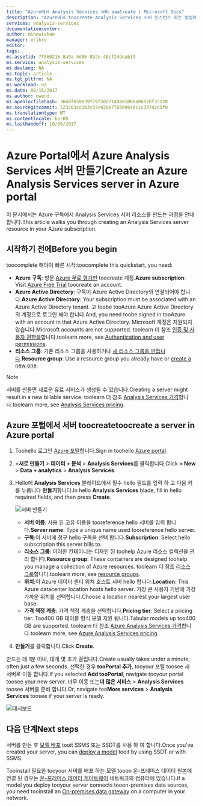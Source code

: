 ```yaml
---
title: "Azure에서 Analysis Services 서버 aaaCreate | Microsoft Docs"
description: "Azure에서 toocreate Analysis Services 서버 인스턴스 하는 방법에 대해 알아봅니다."
services: analysis-services
documentationcenter: 
author: minewiskan
manager: erikre
editor: 
tags: 
ms.assetid: 7f560216-8a9a-4d06-852e-48cf24deab19
ms.service: analysis-services
ms.devlang: NA
ms.topic: article
ms.tgt_pltfrm: NA
ms.workload: na
ms.date: 08/15/2017
ms.author: owend
ms.openlocfilehash: 3668f659039f79f3dd71498d1066e8682bf33228
ms.sourcegitcommit: 523283cc1b3c37c428e77850964dc1c33742c5f0
ms.translationtype: MT
ms.contentlocale: ko-KR
ms.lasthandoff: 10/06/2017
---
```

# <a name="create-an-azure-analysis-services-server-in-azure-portal"></a><span data-ttu-id="cac18-103">Azure Portal에서 Azure Analysis Services 서버 만들기</span><span class="sxs-lookup"><span data-stu-id="cac18-103">Create an Azure Analysis Services server in Azure portal</span></span>
<span data-ttu-id="cac18-104">이 문서에서는 Azure 구독에서 Analysis Services 서버 리소스를 만드는 과정을 안내합니다.</span><span class="sxs-lookup"><span data-stu-id="cac18-104">This article walks you through creating an Analysis Services server resource in your Azure subscription.</span></span>

## <a name="before-you-begin"></a><span data-ttu-id="cac18-105">시작하기 전에</span><span class="sxs-lookup"><span data-stu-id="cac18-105">Before you begin</span></span>
<span data-ttu-id="cac18-106">toocomplete 해야이 빠른 시작:</span><span class="sxs-lookup"><span data-stu-id="cac18-106">toocomplete this quickstart, you need:</span></span>

* <span data-ttu-id="cac18-107">**Azure 구독**: 방문 [Azure 무료 평가판](https://azure.microsoft.com/offers/ms-azr-0044p/) toocreate 계정.</span><span class="sxs-lookup"><span data-stu-id="cac18-107">**Azure subscription**: Visit [Azure Free Trial](https://azure.microsoft.com/offers/ms-azr-0044p/) toocreate an account.</span></span>
* <span data-ttu-id="cac18-108">**Azure Active Directory**: 구독이 Azure Active Directory와 연결되어야 합니다.</span><span class="sxs-lookup"><span data-stu-id="cac18-108">**Azure Active Directory**: Your subscription must be associated with an Azure Active Directory tenant.</span></span> <span data-ttu-id="cac18-109">고 toobe tooAzure Azure Active Directory의 계정으로 로그인 해야 합니다.</span><span class="sxs-lookup"><span data-stu-id="cac18-109">And, you need toobe signed in tooAzure with an account in that Azure Active Directory.</span></span> <span data-ttu-id="cac18-110">Microsoft 계정은 지원되지 않습니다.</span><span class="sxs-lookup"><span data-stu-id="cac18-110">Microsoft accounts are not supported.</span></span> <span data-ttu-id="cac18-111">toolearn 더 참조 [인증 및 사용자 권한을](analysis-services-manage-users.md)합니다.</span><span class="sxs-lookup"><span data-stu-id="cac18-111">toolearn more, see [Authentication and user permissions](analysis-services-manage-users.md).</span></span>
* <span data-ttu-id="cac18-112">**리소스 그룹**: 기존 리소스 그룹을 사용하거나 [새 리소스 그룹을 만듭니다](../azure-resource-manager/resource-group-overview.md).</span><span class="sxs-lookup"><span data-stu-id="cac18-112">**Resource group**: Use a resource group you already have or [create a new one](../azure-resource-manager/resource-group-overview.md).</span></span>

> [!NOTE]
> <span data-ttu-id="cac18-113">서버를 만들면 새로운 유료 서비스가 생성될 수 있습니다.</span><span class="sxs-lookup"><span data-stu-id="cac18-113">Creating a server might result in a new billable service.</span></span> <span data-ttu-id="cac18-114">toolearn 더 참조 [Analysis Services 가격](https://azure.microsoft.com/pricing/details/analysis-services/)합니다.</span><span class="sxs-lookup"><span data-stu-id="cac18-114">toolearn more, see [Analysis Services pricing](https://azure.microsoft.com/pricing/details/analysis-services/).</span></span>
> 
> 

## <a name="toocreate-a-server-in-azure-portal"></a><span data-ttu-id="cac18-115">Azure 포털에서 서버 toocreate</span><span class="sxs-lookup"><span data-stu-id="cac18-115">toocreate a server in Azure portal</span></span>
1. <span data-ttu-id="cac18-116">Toohello 로그인 [Azure 포털](https://portal.azure.com)합니다.</span><span class="sxs-lookup"><span data-stu-id="cac18-116">Sign in toohello [Azure portal](https://portal.azure.com).</span></span>  
2. <span data-ttu-id="cac18-117">**+새로 만들기** > **데이터 + 분석** > **Analysis Services**를 클릭합니다.</span><span class="sxs-lookup"><span data-stu-id="cac18-117">Click **+ New** > **Data + analytics** > **Analysis Services**.</span></span>
3. <span data-ttu-id="cac18-118">Hello에 **Analysis Services** 블레이드에서 필수 hello 필드를 입력 하 고 다음 키를 누릅니다 **만들기**합니다.</span><span class="sxs-lookup"><span data-stu-id="cac18-118">In hello **Analysis Services** blade, fill in hello required fields, and then press **Create**.</span></span>
   
    ![서버 만들기](./media/analysis-services-create-server/aas-create-server-blade.png)
   
   * <span data-ttu-id="cac18-120">**서버 이름**: 사용 된 고유 이름을 tooreference hello 서버를 입력 합니다.</span><span class="sxs-lookup"><span data-stu-id="cac18-120">**Server name**: Type a unique name used tooreference hello server.</span></span>
   * <span data-ttu-id="cac18-121">**구독**:이 서버에 청구 hello 구독을 선택 합니다.</span><span class="sxs-lookup"><span data-stu-id="cac18-121">**Subscription**: Select hello subscription this server bills to.</span></span>
   * <span data-ttu-id="cac18-122">**리소스 그룹**: 이러한 컨테이너는 디자인 된 toohelp Azure 리소스 컬렉션을 관리 합니다.</span><span class="sxs-lookup"><span data-stu-id="cac18-122">**Resource group**: These containers are designed toohelp you manage a collection of Azure resources.</span></span> <span data-ttu-id="cac18-123">toolearn 더 참조 [리소스 그룹](../azure-resource-manager/resource-group-overview.md)합니다.</span><span class="sxs-lookup"><span data-stu-id="cac18-123">toolearn more, see [resource groups](../azure-resource-manager/resource-group-overview.md).</span></span>
   * <span data-ttu-id="cac18-124">**위치**:이 Azure 데이터 센터 위치 호스트 서버 hello 합니다.</span><span class="sxs-lookup"><span data-stu-id="cac18-124">**Location**: This Azure datacenter location hosts hello server.</span></span> <span data-ttu-id="cac18-125">가장 큰 사용자 기반에 가장 가까운 위치를 선택합니다.</span><span class="sxs-lookup"><span data-stu-id="cac18-125">Choose a location nearest your largest user base.</span></span>
   * <span data-ttu-id="cac18-126">**가격 책정 계층**: 가격 책정 계층을 선택합니다.</span><span class="sxs-lookup"><span data-stu-id="cac18-126">**Pricing tier**: Select a pricing tier.</span></span> <span data-ttu-id="cac18-127">Too400 GB 테이블 형식 모델 지원 됩니다.</span><span class="sxs-lookup"><span data-stu-id="cac18-127">Tabular models up too400 GB are supported.</span></span> <span data-ttu-id="cac18-128">toolearn 더 참조 [Azure Analysis Services 가격](https://azure.microsoft.com/pricing/details/analysis-services/)합니다.</span><span class="sxs-lookup"><span data-stu-id="cac18-128">toolearn more, see [Azure Analysis Services pricing](https://azure.microsoft.com/pricing/details/analysis-services/).</span></span>
4. <span data-ttu-id="cac18-129">**만들기**를 클릭합니다.</span><span class="sxs-lookup"><span data-stu-id="cac18-129">Click **Create**.</span></span>

<span data-ttu-id="cac18-130">만드는 데 1분 이내, 대개 몇 초가 걸립니다.</span><span class="sxs-lookup"><span data-stu-id="cac18-130">Create usually takes under a minute; often just a few seconds.</span></span> <span data-ttu-id="cac18-131">선택한 경우 **tooPortal 추가**, tooyour 포털 toosee 새 서버로 이동 합니다.</span><span class="sxs-lookup"><span data-stu-id="cac18-131">If you selected **Add tooPortal**, navigate tooyour portal toosee your new server.</span></span> <span data-ttu-id="cac18-132">너무 이동 또는**더 많은 서비스** > **Analysis Services** toosee 서버를 준비 합니다.</span><span class="sxs-lookup"><span data-stu-id="cac18-132">Or, navigate too**More services** > **Analysis Services** toosee if your server is ready.</span></span>

 ![대시보드](./media/analysis-services-create-server/aas-create-server-dashboard.png)


## <a name="next-steps"></a><span data-ttu-id="cac18-134">다음 단계</span><span class="sxs-lookup"><span data-stu-id="cac18-134">Next steps</span></span>
<span data-ttu-id="cac18-135">서버를 만든 후 [모델 배포](analysis-services-deploy.md) tooit SSMS 또는 SSDT를 사용 하 여 합니다.</span><span class="sxs-lookup"><span data-stu-id="cac18-135">Once you've created your server, you can [deploy a model](analysis-services-deploy.md) tooit by using SSDT or with SSMS.</span></span>

<span data-ttu-id="cac18-136">Tooinstall 필요한 tooyour 서버를 배포 하는 모델 tooon 온-프레미스 데이터 원본에 연결 된 경우는 [온-프레미스 데이터 게이트웨이](analysis-services-gateway.md) 네트워크의 컴퓨터에 있습니다.</span><span class="sxs-lookup"><span data-stu-id="cac18-136">If a model you deploy tooyour server connects tooon-premises data sources, you need tooinstall an [On-premises data gateway](analysis-services-gateway.md) on a computer in your network.</span></span>

